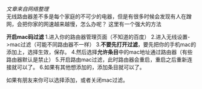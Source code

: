 *文章来自网络整理*   
 无线路由器差不多是每个家庭的不可少的电器，但是有很多时候会发现有人在蹭网，会把你家的网速越来越慢，怎么办呢？
这里有一个强大的方法


<!--more-->


 **开启mac码过滤**
1.进入你的路由器管理页面（不知道的百度）
2.进入无线设置->mac过滤（可能不同路由器不一样）
3.**不要先打开过滤**，要先把你的手机mac的添加上，选择生效，保存。
4.然后选择**允许条目**中的mac地址通过路由器（有些路由器默认是禁止）
5.开启路由mac过滤，此时路由器会重启，重启之后重新连接就可以了。
6.如果有其他想添加的，添加条目就可以了。


如果有朋友来你可以选择添加，或者关闭mac过滤。
